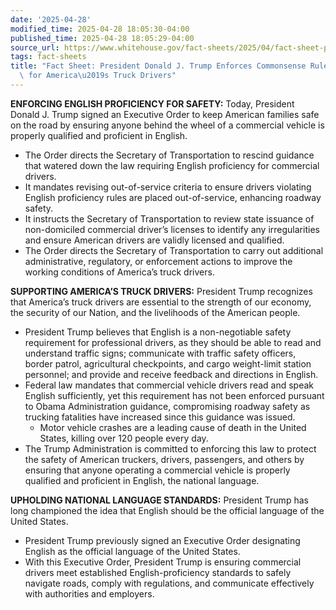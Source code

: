 ```yaml
---
date: '2025-04-28'
modified_time: 2025-04-28 18:05:30-04:00
published_time: 2025-04-28 18:05:29-04:00
source_url: https://www.whitehouse.gov/fact-sheets/2025/04/fact-sheet-president-donald-j-trump-enforces-commonsense-rules-of-the-road-for-americas-truck-drivers/
tags: fact-sheets
title: "Fact Sheet: President Donald J. Trump Enforces Commonsense Rules of the Road\
  \ for America\u2019s Truck Drivers"
---
```

 
**ENFORCING ENGLISH PROFICIENCY FOR SAFETY:** Today, President Donald J.
Trump signed an Executive Order to keep American families safe on the
road by ensuring anyone behind the wheel of a commercial vehicle is
properly qualified and proficient in English.

-   The Order directs the Secretary of Transportation to rescind
    guidance that watered down the law requiring English proficiency for
    commercial drivers.
-   It mandates revising out-of-service criteria to ensure drivers
    violating English proficiency rules are placed out-of-service,
    enhancing roadway safety.
-   It instructs the Secretary of Transportation to review state
    issuance of non-domiciled commercial driver’s licenses to identify
    any irregularities and ensure American drivers are validly licensed
    and qualified.
-   The Order directs the Secretary of Transportation to carry out
    additional administrative, regulatory, or enforcement actions to
    improve the working conditions of America’s truck drivers.

**SUPPORTING AMERICA’S TRUCK DRIVERS:** President Trump recognizes that
America’s truck drivers are essential to the strength of our economy,
the security of our Nation, and the livelihoods of the American people.

-   President Trump believes that English is a non-negotiable safety
    requirement for professional drivers, as they should be able to read
    and understand traffic signs; communicate with traffic safety
    officers, border patrol, agricultural checkpoints, and cargo
    weight-limit station personnel; and provide and receive feedback and
    directions in English.
-   Federal law mandates that commercial vehicle drivers read and speak
    English sufficiently, yet this requirement has not been enforced
    pursuant to Obama Administration guidance, compromising roadway
    safety as trucking fatalities have increased since this guidance was
    issued.
    -   Motor vehicle crashes are a leading cause of death in the United
        States, killing over 120 people every day.
-   The Trump Administration is committed to enforcing this law to
    protect the safety of American truckers, drivers, passengers, and
    others by ensuring that anyone operating a commercial vehicle is
    properly qualified and proficient in English, the national language.

**UPHOLDING NATIONAL LANGUAGE STANDARDS:** President Trump has long
championed the idea that English should be the official language of the
United States.

-   President Trump previously signed an Executive Order designating
    English as the official language of the United States. 
-   With this Executive Order, President Trump is ensuring commercial
    drivers meet established English-proficiency standards to safely
    navigate roads, comply with regulations, and communicate effectively
    with authorities and employers.
